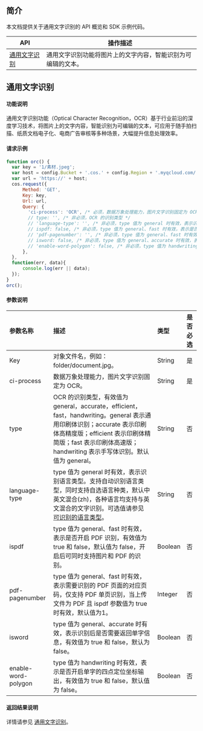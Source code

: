 ## 简介

本文档提供关于通用文字识别的 API 概览和 SDK 示例代码。

| API           | 操作描述                 |
| ------------- |  ---------------------- |
| [通用文字识别](https://cloud.tencent.com/document/product/436/64324) | 通用文字识别功能将图片上的文字内容，智能识别为可编辑的文本。 |

## 通用文字识别

#### 功能说明

通用文字识别功能（Optical Character Recognition，OCR）基于行业前沿的深度学习技术，将图片上的文字内容，智能识别为可编辑的文本，可应用于随手拍扫描、纸质文档电子化、电商广告审核等多种场景，大幅提升信息处理效率。


#### 请求示例

```javascript
function orc() {
  var key = '1/素材.jpeg';
  var host = config.Bucket + '.cos.' + config.Region + '.myqcloud.com/' + key;
  var url = 'https://' + host;
  cos.request({
      Method: 'GET',
      Key: key,
      Url: url,
      Query: {
        'ci-process': 'OCR', /* 必须，数据万象处理能力，图片文字识别固定为 OCR。	*/
        // type: '', /* 非必须，OCR 的识别类型 */
        // 'language-type': '', /* 非必须，type 值为 general 时有效，表示识别语言类型 */
        // ispdf: false, /* 非必须，type 值为 general、fast 时有效，表示是否开启 PDF 识别 */
        // 'pdf-pagenumber': '', /* 非必须，type 值为 general、fast 时有效，表示需要识别的 PDF 页面的对应页码 */
        // isword: false, /* 非必须，type 值为 general、accurate 时有效，表示识别后是否需要返回单字信息 */
        // 'enable-word-polygon': false, /* 非必须，type 值为 handwriting 时有效，表示是否开启单字的四点定位坐标输出 */
      },
  },
  function(err, data){
      console.log(err || data);
  });
}
orc();
```

#### 参数说明

| 参数名称            | 描述                                                         | 类型    | 是否必选 |
| :------------------ | :----------------------------------------------------------- | :------ | :------- |
| Key           | 对象文件名，例如：folder/document.jpg。                      | String  | 是       |
| ci-process          | 数据万象处理能力，图片文字识别固定为 OCR。                   | String  | 是       |
| type                | OCR 的识别类型，有效值为 general，accurate，efficient，fast，handwriting。general 表示通用印刷体识别；accurate 表示印刷体高精度版；efficient 表示印刷体精简版；fast 表示印刷体高速版；handwriting 表示手写体识别。默认值为 general。 | String  | 否       |
| language-type       | type 值为 general 时有效，表示识别语言类型。支持自动识别语言类型，同时支持自选语言种类，默认中英文混合(zh)，各种语言均支持与英文混合的文字识别。可选值请参见 [可识别的语言类型](https://cloud.tencent.com/document/product/436/64324#language-type)。 | String  | 否       |
| ispdf               | type 值为 general、fast 时有效，表示是否开启 PDF 识别，有效值为 true 和 false，默认值为 false，开启后可同时支持图片和 PDF 的识别。 | Boolean | 否       |
| pdf-pagenumber      | type 值为 general、fast 时有效，表示需要识别的 PDF 页面的对应页码，仅支持 PDF 单页识别，当上传文件为 PDF 且 ispdf 参数值为 true 时有效，默认值为1。 | Integer | 否       |
| isword              | type 值为 general、accurate 时有效，表示识别后是否需要返回单字信息，有效值为 true 和 false，默认为 false。 | Boolean | 否       |
| enable-word-polygon | type 值为 handwriting 时有效，表示是否开启单字的四点定位坐标输出，有效值为 true 和 false，默认值为 false。 | Boolean | 否       |

#### 返回结果说明

详情请参见 [通用文字识别](https://cloud.tencent.com/document/product/436/64324#.E5.93.8D.E5.BA.94)。

